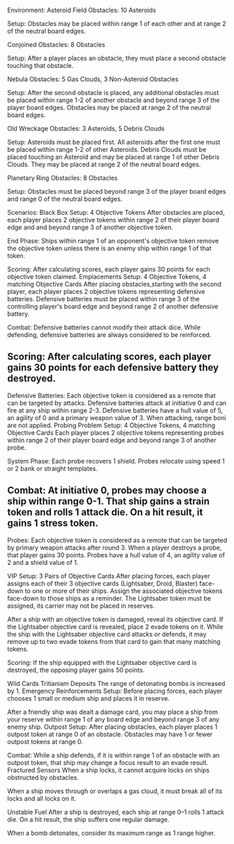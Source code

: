 Environment:
Asteroid Field
Obstacles: 10 Asteroids

Setup: Obstacles may be placed within range 1 of each other and at range 2 of the neutral board edges.

Conjoined
Obstacles: 8 Obstacles

Setup: After a player places an obstacle, they must place a second obstacle touching that obstacle.

Nebula
Obstacles: 5 Gas Clouds, 3 Non-Asteroid Obstacles

Setup: After the second obstacle is placed, any additional obstacles must be placed within range 1-2 of another obstacle and beyond range 3 of the player board edges. Obstacles may be placed at range 2 of the neutral board edges.

Old Wreckage
Obstacles: 3 Asteroids, 5 Debris Clouds

Setup: Asteroids must be placed first. All asteroids after the first one must be placed within range 1-2 of other Asteroids. Debris Clouds must be placed touching an Asteroid and may be placed at range 1 of other Debris Clouds. They may be placed at range 2 of the neutral board edges.

Planetary Ring
Obstacles: 8 Obstacles

Setup: Obstacles must be placed beyond range 3 of the player board edges and range  0 of the neutral board edges.


Scenarios:
Black Box
Setup: 4 Objective Tokens
After obstacles are placed, each player places 2 objective tokens within range 2 of their player board edge and and beyond range 3 of another objective token.

End Phase: Ships within range 1 of an opponent's objective token remove the objective token unless there is an enemy ship within range 1 of that token.

Scoring: After calculating scores, each player gains 30 points for each objective token claimed.
Emplacements
Setup: 4 Objective Tokens, 4 matching Objective Cards
After placing obstacles,starting with the second player, each player places 2 objective tokens representing defensive batteries. Defensive batteries must be placed within range 3 of the controlling player's board edge and beyond range 2 of another defensive battery.

Combat: Defensive batteries cannot modify their attack dice. While defending, defensive batteries are always considered to be reinforced.

Scoring: After calculating scores, each player gains 30 points for each defensive battery they destroyed.
---
Defensive Batteries: Each objective token is considered as a remote that can be targeted by attacks. Defensive batteries attack at initiative 0 and can fire at any ship within range 2-3.
Defensive batteries have a hull value of 5, an agility of 0 and a primary weapon value of 3. When attacking, range boni are not applied.
Probing Problem
Setup: 4 Objective Tokens, 4 matching Objective Cards
Each player places 2 objective tokens representing probes within range 2 of their player board edge and beyond range 3 of another probe.

System Phase: Each probe recovers 1 shield. Probes relocate using speed 1 or 2 bank or straight templates.

Combat: At initiative 0, probes may choose a ship within range 0-1. That ship gains a strain token and rolls 1 attack die. On a hit result, it gains 1 stress token.
---
Probes: Each objective token is considered as a remote that can be targeted by primary weapon attacks after round 3. When a player destroys a probe, that player gains 30 points.
Probes have a hull value of 4, an agility value of 2 and a shield value of 1.

VIP
Setup: 3 Pairs of Objective Cards
After placing forces, each player assigns each of their 3 objective cards (Lightsaber, Droid, Blaster) face-down to one or more of their ships. Assign the associated objective
tokens face-down to those ships as a reminder.
The Lightsaber token must be assigned, its carrier may not be placed in reserves.

After a ship with an objective token is damaged, reveal its objective card. If the Lightsaber objective card is revealed, place 2 evade tokens on it. While the ship with the Lightsaber objective card attacks or defends, it may remove up to two evade tokens from that card to gain that many matching tokens.

Scoring: If the ship equipped with the Lightsaber objective card is destroyed, the opposing player gains 50 points.



Wild Cards
Tritianiam Deposits
The range of detonating bombs is increased by 1.
Emergency Reinforcements
Setup: Before placing forces, each player chooses 1 small or medium ship and places it in reserve.

After a friendly ship was dealt a damage card, you may place a ship from your reserve within range 1 of any board edge and beyond range 3 of any enemy ship.
Outpost
Setup: After placing obstacles, each player places 1 outpost token at range 0 of an obstacle. Obstacles may have 1 or fewer outpost tokens at range 0.

Combat: While a ship defends, if it is within range 1 of an obstacle with an outpost token, that ship may change a focus result to an evade result.
Fractured Sensors
When a ship locks, it cannot acquire locks on ships obstructed by obstacles.

When a ship moves through or overlaps a gas cloud, it must break all of its locks and all locks on it.

Unstable Fuel
After a ship is destroyed, each ship at range 0–1 rolls 1 attack die. On a hit result, the ship suffers one regular damage.

When a bomb detonates, consider its maximum range as 1 range higher.
